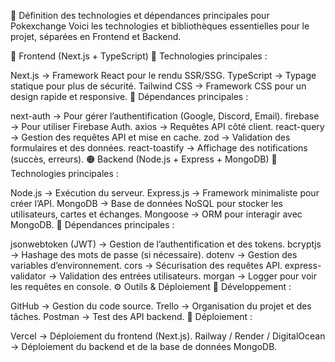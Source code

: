 📌 Définition des technologies et dépendances principales pour Pokexchange
Voici les technologies et bibliothèques essentielles pour le projet, séparées en Frontend et Backend.

🔵 Frontend (Next.js + TypeScript)
📌 Technologies principales :

Next.js → Framework React pour le rendu SSR/SSG.
TypeScript → Typage statique pour plus de sécurité.
Tailwind CSS → Framework CSS pour un design rapide et responsive.
📌 Dépendances principales :

next-auth → Pour gérer l’authentification (Google, Discord, Email).
firebase → Pour utiliser Firebase Auth.
axios → Requêtes API côté client.
react-query → Gestion des requêtes API et mise en cache.
zod → Validation des formulaires et des données.
react-toastify → Affichage des notifications (succès, erreurs).
🟠 Backend (Node.js + Express + MongoDB)
📌 Technologies principales :

Node.js → Exécution du serveur.
Express.js → Framework minimaliste pour créer l’API.
MongoDB → Base de données NoSQL pour stocker les utilisateurs, cartes et échanges.
Mongoose → ORM pour interagir avec MongoDB.
📌 Dépendances principales :

jsonwebtoken (JWT) → Gestion de l’authentification et des tokens.
bcryptjs → Hashage des mots de passe (si nécessaire).
dotenv → Gestion des variables d’environnement.
cors → Sécurisation des requêtes API.
express-validator → Validation des entrées utilisateurs.
morgan → Logger pour voir les requêtes en console.
⚙️ Outils & Déploiement
📌 Développement :

GitHub → Gestion du code source.
Trello → Organisation du projet et des tâches.
Postman → Test des API backend.
📌 Déploiement :

Vercel → Déploiement du frontend (Next.js).
Railway / Render / DigitalOcean → Déploiement du backend et de la base de données MongoDB.
